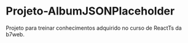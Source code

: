 # Projeto-AlbumJSONPlaceholder
Projeto para treinar conhecimentos adquirido no curso de ReactTs da b7web.
